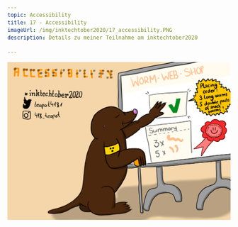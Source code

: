 ```yaml
---
topic: Accessibility
title: 17 - Accessibility
imageUrl: /img/inktechtober2020/17_accessibility.PNG
description: Details zu meiner Teilnahme am inktechtober2020

---
```


![17 Accessibility](/img/inktechtober2020/17_accessibility.PNG)
